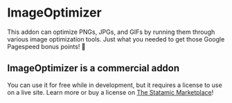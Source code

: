 # ImageOptimizer

This addon can optimize PNGs, JPGs, and GIFs by running them through various image optimization tools. Just what you needed to get those Google Pagespeed bonus points! 🤘

## ImageOptimizer is a commercial addon
You can use it for free while in development, but it requires a license to use on a live site. Learn more or buy a license on [The Statamic Marketplace](https://statamic.com/marketplace/addons/imageoptimizer-v3)!
